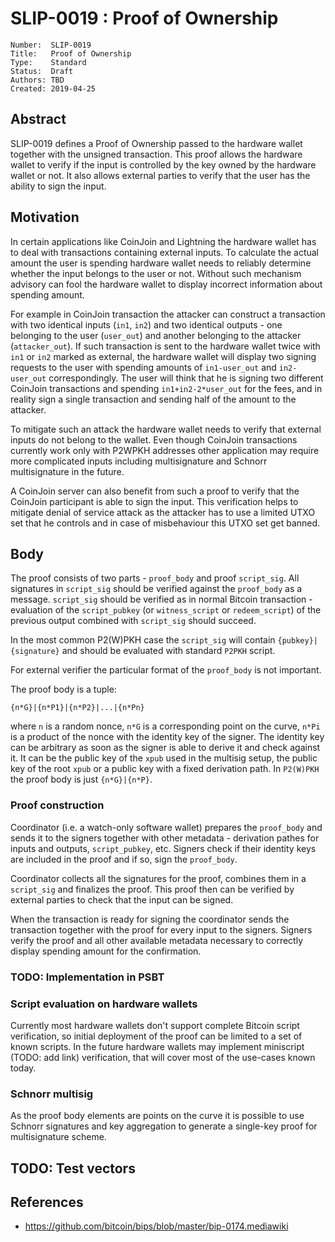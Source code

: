 # SLIP-0019 : Proof of Ownership

```
Number:  SLIP-0019
Title:   Proof of Ownership
Type:    Standard
Status:  Draft
Authors: TBD
Created: 2019-04-25
```

## Abstract

SLIP-0019 defines a Proof of Ownership passed to the hardware wallet together with the unsigned transaction. This proof allows the hardware wallet to verify if the input is controlled by the key owned by the hardware wallet or not. It also allows external parties to verify that the user has the ability to sign the input.

## Motivation

In certain applications like CoinJoin and Lightning the hardware wallet has to deal with transactions containing external inputs. To calculate the actual amount the user is spending hardware wallet needs to reliably determine whether the input belongs to the user or not. Without such mechanism advisory can fool the hardware wallet to display incorrect information about spending amount. 

For example in CoinJoin transaction the attacker can construct a transaction with two identical inputs (`in1`, `in2`) and two identical outputs - one belonging to the user (`user_out`) and another belonging to the attacker (`attacker_out`). If such transaction is sent to the hardware wallet twice with `in1` or `in2` marked as external, the hardware wallet will display two signing requests to the user with spending amounts of `in1-user_out` and `in2-user_out` correspondingly. The user will think that he is signing two different CoinJoin transactions and spending `in1+in2-2*user_out` for the fees, and in reality sign a single transaction and sending half of the amount to the attacker.

To mitigate such an attack the hardware wallet needs to verify that external inputs do not belong to the wallet. Even though CoinJoin transactions currently work only with P2WPKH addresses other application may require more complicated inputs including multisignature and Schnorr multisignature in the future.

A CoinJoin server can also benefit from such a proof to verify that the CoinJoin participant is able to sign the input. This verification helps to mitigate denial of service attack as the attacker has to use a limited UTXO set that he controls and in case of misbehaviour this UTXO set get banned.

## Body

The proof consists of two parts - `proof_body` and proof `script_sig`. All signatures in `script_sig` should be verified against the `proof_body` as a message. `script_sig` should be verified as in normal Bitcoin transaction - evaluation of the `script_pubkey` (or `witness_script` or `redeem_script`) of the previous output combined with `script_sig` should succeed.

In the most common P2(W)PKH case the `script_sig` will contain `{pubkey}|{signature}` and should be evaluated with standard `P2PKH` script.

For external verifier the particular format of the `proof_body` is not important.

The proof body is a tuple:

```
{n*G}|{n*P1}|{n*P2}|...|{n*Pn}
```

where `n` is a random nonce, `n*G` is a corresponding point on the curve, `n*Pi` is a product of the nonce with the identity key of the signer. The identity key can be arbitrary as soon as the signer is able to derive it and check against it. It can be the public key of the `xpub` used in the multisig setup, the public key of the root `xpub` or a public key with a fixed derivation path. In `P2(W)PKH` the proof body is just `{n*G}|{n*P}`.

### Proof construction

Coordinator (i.e. a watch-only software wallet) prepares the `proof_body` and sends it to the signers together with other metadata - derivation pathes for inputs and outputs, `script_pubkey`, etc. Signers check if their identity keys are included in the proof and if so, sign the `proof_body`.

Coordinator collects all the signatures for the proof, combines them in a `script_sig` and finalizes the proof. This proof then can be verified by external parties to check that the input can be signed.

When the transaction is ready for signing the coordinator sends the transaction together with the proof for every input to the signers. Signers verify the proof and all other available metadata necessary to correctly display spending amount for the confirmation.

### TODO: Implementation in PSBT

### Script evaluation on hardware wallets

Currently most hardware wallets don't support complete Bitcoin script verification, so initial deployment of the proof can be limited to a set of known scripts. In the future hardware wallets may implement miniscript (TODO: add link) verification, that will cover most of the use-cases known today.

### Schnorr multisig

As the proof body elements are points on the curve it is possible to use Schnorr signatures and key aggregation to generate a single-key proof for multisignature scheme.

## TODO: Test vectors


## References

- https://github.com/bitcoin/bips/blob/master/bip-0174.mediawiki